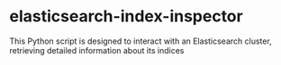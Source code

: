 # elasticsearch-index-inspector
This Python script is designed to interact with an Elasticsearch cluster, retrieving detailed information about its indices
